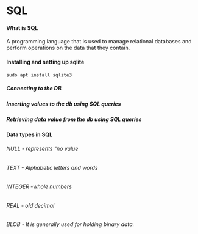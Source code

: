 # SQL

#### What is SQL 
A programming language that is used to manage relational databases and perform operations on the data that they contain.

#### Installing and setting up sqlite
`sudo apt install sqlite3`

##### Connecting to the DB

##### Inserting values to the db using SQL queries

##### Retrieving data value from the db using SQL queries

 #### Data types in SQL
###### NULL - represents "no value
###### TEXT - Alphabetic letters and words
###### INTEGER -whole numbers
###### REAL - old decimal
###### BLOB - It is generally used for holding binary data.
